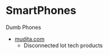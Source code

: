 SmartPhones
===========

Dumb Phones
* [mudita.com](https://mudita.com/)
    * Disconnected lot tech products